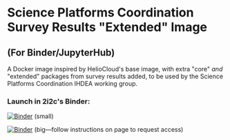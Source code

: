 # Science Platforms Coordination Survey Results "Extended" Image
## (For Binder/JupyterHub)

A Docker image inspired by HelioCloud's base image, with extra "core" _and_ "extended" packages from survey results added, to be used by the Science Platforms Coordination IHDEA working group. 

### Launch in 2i2c's Binder:
[![Binder](https://binder.opensci.2i2c.cloud/badge_logo.svg)](https://binder.opensci.2i2c.cloud/v2/gh/heliophysicsPy/science-platforms-coordination/heliocloud-base-w-survey-extended?urlpath=lab/tree/Welcome.ipynb) (small)

[![Binder](https://big.binder.opensci.2i2c.cloud/badge_logo.svg)](https://big.binder.opensci.2i2c.cloud/v2/gh/heliophysicsPy/science-platforms-coordination/heliocloud-base-w-survey-extended?urlpath=lab/tree/Welcome.ipynb) (big—follow instructions on page to request access)
